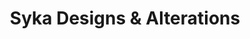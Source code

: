 ---
title: "Syka Designs & Alterations"
url: /greenville/syka-designs-and-alterations/
shop: tailor
---